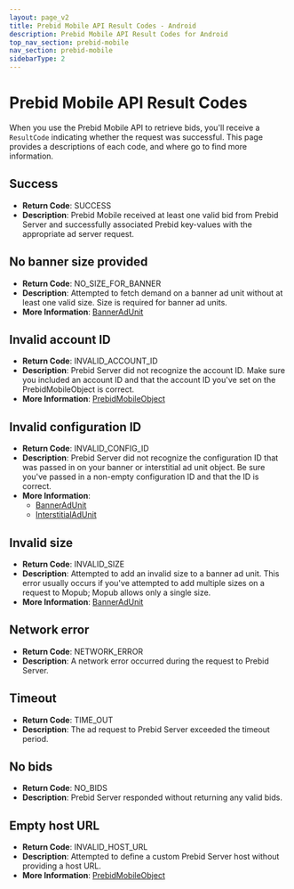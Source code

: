 ```yaml
---
layout: page_v2
title: Prebid Mobile API Result Codes - Android
description: Prebid Mobile API Result Codes for Android
top_nav_section: prebid-mobile
nav_section: prebid-mobile
sidebarType: 2
---
```


# Prebid Mobile API Result Codes

When you use the Prebid Mobile API to retrieve bids, you'll receive a `ResultCode` indicating whether the request was successful. This page provides a descriptions of each code, and where go to find more information.

## Success

- **Return Code**: SUCCESS
- **Description**: Prebid Mobile received at least one valid bid from Prebid Server and successfully associated Prebid key-values with the appropriate ad server request.

## No banner size provided

- **Return Code**: NO_SIZE_FOR_BANNER
- **Description**: Attempted to fetch demand on a banner ad unit without at least one valid size. Size is required for banner ad units.
- **More Information**: [BannerAdUnit]({{site.github.url}}/prebid-mobile/api/banneradunit-android.html)

## Invalid account ID

- **Return Code**: INVALID_ACCOUNT_ID
- **Description**: Prebid Server did not recognize the account ID. Make sure you included an account ID and that the account ID you've set on the PrebidMobileObject is correct.
- **More Information**: [PrebidMobileObject]({{site.github.url}}/prebid-mobile/api/prebidmobile-object-android.html)

## Invalid configuration ID

- **Return Code**: INVALID_CONFIG_ID
- **Description**: Prebid Server did not recognize the configuration ID that was passed in on your banner or interstitial ad unit object. Be sure you've passed in a non-empty configuration ID and that the ID is correct.
- **More Information**:  
  - [BannerAdUnit]({{site.github.url}}/prebid-mobile/api/banneradunit-android.html)  
  - [InterstitialAdUnit]({{site.github.url}}/prebid-mobile/api/interstitialadunit-android.html)

## Invalid size

- **Return Code**: INVALID_SIZE
- **Description**: Attempted to add an invalid size to a banner ad unit. This error usually occurs if you've attempted to add multiple sizes on a request to Mopub; Mopub allows only a single size.
- **More Information**: [BannerAdUnit]({{site.github.url}}/prebid-mobile/api/banneradunit-android.html)

## Network error

- **Return Code**: NETWORK_ERROR
- **Description**: A network error occurred during the request to Prebid Server.

## Timeout

- **Return Code**: TIME_OUT
- **Description**: The ad request to Prebid Server exceeded the timeout period.

## No bids

- **Return Code**: NO_BIDS
- **Description**: Prebid Server responded without returning any valid bids.

## Empty host URL

- **Return Code**: INVALID_HOST_URL
- **Description**: Attempted to define a custom Prebid Server host without providing a host URL.
- **More Information**: [PrebidMobileObject]({{site.github.url}}/prebid-mobile/api/prebidmobile-object-android.html)
